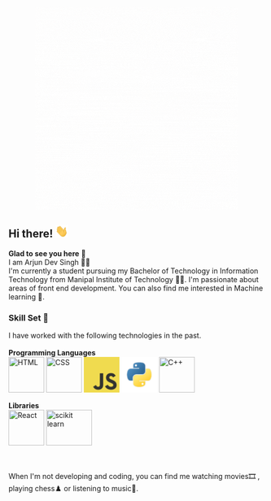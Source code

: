 <div align="center">
  <img src='https://github.com/Arjun3111/Arjun3111/blob/master/Arjun%20Dev%20Singh.gif' height='400' width='400'  style="vertical-align:middle;margin:0px 50px">
</div>

## Hi there! <img src='https://raw.githubusercontent.com/ABSphreak/ABSphreak/master/gifs/Hi.gif' width="25" height="25"> <br>
**Glad to see you here** 🤩 <br>
I am Arjun Dev Singh 🙋‍♂️ <br>
I'm currently a student pursuing my Bachelor of Technology in Information Technology from Manipal Institute of Technology 🧑‍🎓. I'm passionate about areas of front end development. You can also find me interested in Machine learning 🤖.<br> 

### Skill Set 💪
I have worked with the following technologies in the past.<br><br>
**Programming Languages**<br>
<img src='https://c0.klipartz.com/pngpicture/840/443/gratis-png-logo-html-5-desarrollo-web-html-css3-lienzo-elemento-diseno-web-w3c-html5-logo-thumbnail.png' width='70' height='70' title="HTML">
<img src="https://encrypted-tbn0.gstatic.com/images?q=tbn:ANd9GcTnw9UicModSiQg-85-pgsCHJlucUs_JKaEGrM0WoeItckmbJB2lr307-sH8pUQZ009sVU&usqp=CAU" width="70" height="70" title="CSS">
<img src='https://raw.githubusercontent.com/github/explore/master/topics/javascript/javascript.png' width="70" height="70" title="Java Script">
<img src='https://raw.githubusercontent.com/github/explore/master/topics/python/python.png' width="70" height="70" title="Python">
<img src='https://i.redd.it/31b2ii8hchi31.jpg' width="70" height="70" title="C++"> 

**Libraries**<br>
<img src='https://cdn.freebiesupply.com/logos/large/2x/react-1-logo-png-transparent.png' width="70" height="70" title="React">
<img src='https://upload.wikimedia.org/wikipedia/commons/thumb/0/05/Scikit_learn_logo_small.svg/390px-Scikit_learn_logo_small.svg.png' width="90" height="70" title="scikit learn">


<br><br>When I'm not developing and coding, you can find me watching movies🎞️ , playing chess♟️ or listening to music🎵.

